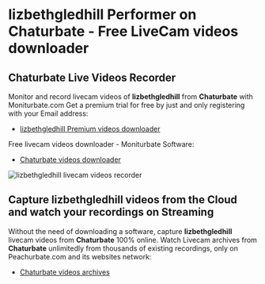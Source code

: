 # lizbethgledhill Performer on Chaturbate - Free LiveCam videos downloader

## Chaturbate Live Videos Recorder

Monitor and record livecam videos of **lizbethgledhill** from **Chaturbate** with Moniturbate.com
Get a premium trial for free by just and only registering with your Email address:
* [lizbethgledhill Premium videos downloader](https://moniturbate.com/request-demo-licence-key.html)

Free livecam videos downloader - Moniturbate Software:
* [Chaturbate videos downloader](https://moniturbate.com/moniturbate-download-software.html)

![lizbethgledhill livecam videos recorder](https://peachurnet.com/templates/moniturbate-software.png)


## Capture lizbethgledhill videos from the Cloud and watch your recordings on Streaming

Without the need of downloading a software, capture **lizbethgledhill** livecam videos from **Chaturbate** 100% online.
Watch Livecam archives from **Chaturbate** unlimitedly from thousands of existing recordings, only on Peachurbate.com and its websites network:
* [Chaturbate videos archives](https://peachurnet.com/)